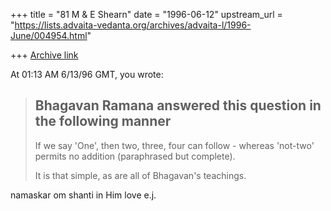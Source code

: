+++
title = "81 M & E Shearn"
date = "1996-06-12"
upstream_url = "https://lists.advaita-vedanta.org/archives/advaita-l/1996-June/004954.html"

+++
[Archive link](https://lists.advaita-vedanta.org/archives/advaita-l/1996-June/004954.html)

At 01:13 AM 6/13/96 GMT, you wrote:
>Bhagavan Ramana answered this question in the following manner
>--------
>
>If we say 'One', then two, three, four can follow - whereas 'not-two'
>permits no addition (paraphrased but complete).
>
>It is that simple, as are all of Bhagavan's teachings.
>
>

namaskar
om shanti
in Him
love
e.j.

